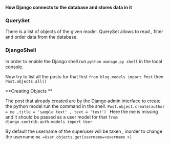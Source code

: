 **How Django connects to the database and stores data in it**

### QuerySet
There is  a list of objects of the given model. QuerySet allows to read , filter and order data from the database.

### DjangoShell

In order to enable the Django shell run `python manage.py shell` in the local console.

Now try to   list all the posts 
 for that first `from blog.models import Post` then `Post.objects.all()`
 
**Creating Objects **

The post that already created are by the Django admin interface to create the python model run the command in the shell. `Post.object.create(author = me ,title = 'sample text' , text = 'test') `
Here the me is missing and it should be passed as a user model for that `from django.contrib.auth.models import User`

By default the username of the superuser will be taken , inorder to change the username `me =User.objects.get(username=<username >)`
